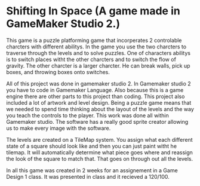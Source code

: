 # Shifting In Space (A game made in GameMaker Studio 2.)
This game is a puzzle platforming game that incorperates 2 controlable charcters with different abilitys. In the game you use the two charcters to traverse through the levels and to solve puzzles. 
One of characters abilitys is to switch places witht the other charcters and to switch the flow of gravity. The other charcter is a larger charcter. He can break walls, pick up boxes, and throwing boxes onto switches.

All of this project was done in gamemaker studio 2. In Gamemaker studio 2 you have to code in Gamemaker Language. Also because this is a game engine there are other parts to this project than coding. This project also included a lot of artwork and level design. Being a puzzle game means that we needed to spend time thinking about the layout of the levels and the way you teach the controls to the player. 
This work was done all within Gamemaker studio. The software has a really good sprite creator allowing us to make every image with the software. 

The levels are created on a TileMap system. You assign what each different state of a square should look like and then you can just paint witht he tilemap. It will automatically determine what piece goes where and reassign the look of the square to match that. That goes on through out all the levels.

In all this game was created in 2 weeks for an assignement in a Game Design 1 class. It was presented in class and it recieved a 120/100.